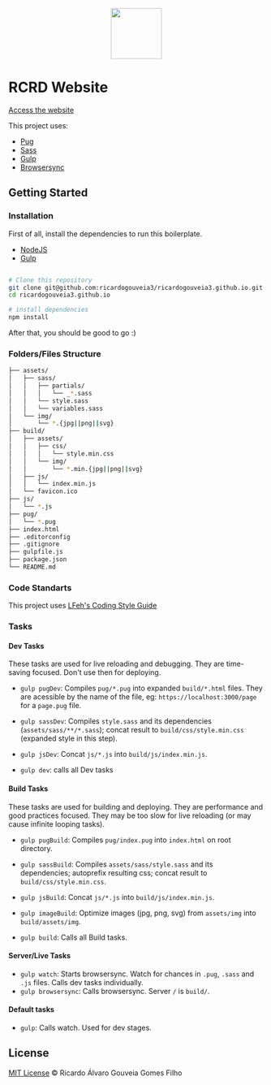 <p align="center">
  <img src="https://i.imgur.com/erv3eR9.png" width="100">
</p>

# RCRD Website

[Access the website](http://rcrd.me/)

This project uses:

- [Pug](https://pugjs.org/)
- [Sass](http://sass-lang.com/)
- [Gulp](https://gulpjs.com/)
- [Browsersync](https://www.browsersync.io/)

## Getting Started

### Installation

First of all, install the dependencies to run this boilerplate.

- [NodeJS](http://nodejs.org/)
- [Gulp](https://gulpjs.com/)

```sh

# Clone this repository
git clone git@github.com:ricardogouveia3/ricardogouveia3.github.io.git
cd ricardogouveia3.github.io

# install dependencies
npm install

```

After that, you should be good to go :)

### Folders/Files Structure

```sh
├── assets/
│   ├── sass/
│   │   ├── partials/
│   │   │   └── _*.sass
│   │   └── style.sass
│   │   └── variables.sass
│   └── img/
│       └── *.{jpg||png||svg}
├── build/
│   ├── assets/
│   │   ├── css/
│   │   │   └── style.min.css
│   │   └── img/
│   │       └── *.min.{jpg||png||svg}
│   ├── js/
│   │   └── index.min.js
│   └── favicon.ico
├── js/
│   └── *.js
├── pug/
│   └── *.pug
├── index.html
├── .editorconfig
├── .gitignore
├── gulpfile.js
├── package.json
└── README.md
```

### Code Standarts

This project uses [LFeh's Coding Style Guide](https://github.com/LFeh/coding-style)


### Tasks

#### Dev Tasks

These tasks are used for live reloading and debugging. They are time-saving focused. Don't use then for deploying.

- `gulp pugDev`: Compiles `pug/*.pug` into expanded `build/*.html` files. They are acessible by the name of the file, eg: `https://localhost:3000/page` for a `page.pug` file.
- `gulp sassDev`: Compiles `style.sass` and its dependencies (`assets/sass/**/*.sass`); concat result to `build/css/style.min.css` (expanded style in this step).
- `gulp jsDev`: Concat `js/*.js` into `build/js/index.min.js`.

- `gulp dev`: calls all Dev tasks

#### Build Tasks

These tasks are used for building and deploying. They are performance and good practices focused. They may be too slow for live reloading (or may cause infinite looping tasks).

- `gulp pugBuild`: Compiles `pug/index.pug` into `index.html` on root directory.
- `gulp sassBuild`: Compiles `assets/sass/style.sass` and its dependencies; autoprefix resulting css; concat result to `build/css/style.min.css`.
- `gulp jsBuild`: Concat `js/*.js` into `build/js/index.min.js`.
- `gulp imageBuild`: Optimize images (jpg, png, svg) from `assets/img` into `build/assets/img`.

- `gulp build`: Calls all Build tasks.

#### Server/Live Tasks

- `gulp watch`: Starts browsersync. Watch for chances in `.pug`, `.sass` and `.js` files. Calls dev tasks individually.
- `gulp browsersync`: Calls browsersync. Server `/` is `build/`.

#### Default tasks

- `gulp`: Calls watch. Used for dev stages.

## License

[MIT License](http://ricardogouveia3.mit-license.org/) © Ricardo Álvaro Gouveia Gomes Filho
